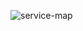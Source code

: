 ![service-map](http://www.plantuml.com/plantuml/proxy?cache=no&src=https://raw.githubusercontent.com/nhsx/dt-public/main/CWT/Process/test-include-paths.puml&fmt=svg)
